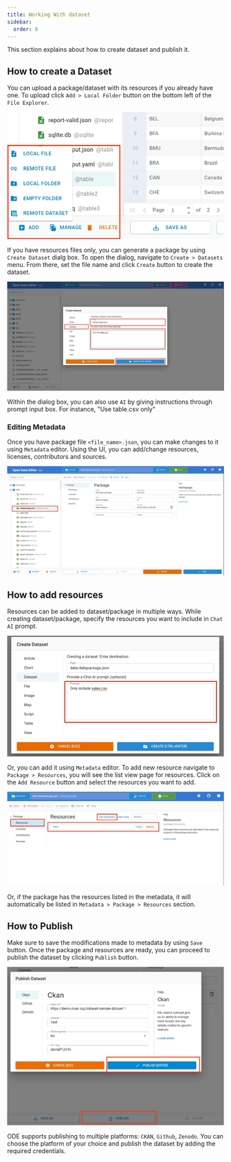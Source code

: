 ```yaml
---
title: Working With dataset
sidebar:
  order: 8
---
```


This section explains about how to create dataset and publish it.

## How to create a Dataset

You can upload a package/dataset with its resources if you already have one. To upload click `Add > Local Folder` button on the bottom left of the `File Explorer`.

![ADD DATASET](./assets/working-with-datasets/datasets-add.png)

If you have resources files only, you can generate a package by using `Create Dataset` dialg box. To open the dialog, navigate to `Create > Datasets` menu. From there, set the file name and click `Create` button to create the dataset.

![CREATE DATASET](./assets/working-with-datasets/datasets-create.png)

Within the dialog box, you can also use `AI` by giving instructions through prompt input box. For instance, "Use table.csv only"

### Editing Metadata

Once you have package file `<file_name>.json`, you can make changes to it using `Metadata` editor. Using the UI, you can add/change resources, licenses, contributors and sources.

![EDIT DATASET](./assets/working-with-datasets/datasets-editor.png)

## How to add resources

Resources can be added to dataset/package in multiple ways. While creating dataset/package, specify the resources you want to include in `Chat AI` prompt.

![ADD RESOURCE](./assets/working-with-datasets/datasets-resources-ai.png)

Or, you can add it using `Metadata` editor. To add new resource navigate to `Package > Resources`, you will see the list view page for resources. Click on the `Add Resource` button and select the resources you want to add.

![RESOURCE LIST](./assets/working-with-datasets/datasets-resources-listview.png)

Or, if the package has the resources listed in the metadata, it will automatically be listed in `Metadata > Package > Resources` section.

## How to Publish

Make sure to save the modifications made to metadata by using `Save` button. Once the package and resources are ready, you can proceed to publish the dataset by clicking `Publish` button.

![PUBLISH DATASET](./assets/working-with-datasets/datasets-publish.png)

ODE supports publishing to multiple platforms: `CKAN`, `Github`, `Zenodo`. You can choose the platform of your choice and publish the dataset by adding the required credentials.